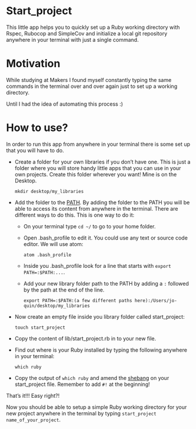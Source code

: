 # Start_project

This little app helps you to quickly set up a Ruby working directory with Rspec, Rubocop and SimpleCov and initialize a local git repository anywhere in your terminal with just a single command.


# Motivation

While studying at Makers I found myself constantly typing the same commands in the terminal over and over again just to set up a working directory.  

Until I had the idea of automating this process :)


# How to use?

In order to run this app from anywhere in your terminal there is some set up that you will have to do.  
* Create a folder for your own libraries if you don’t have one. This is just a folder where you will store handy little apps that you can use in your own projects. Create this folder wherever you want! Mine is on the Desktop.  

   ```mkdir desktop/my_libraries```

* Add the folder to the [PATH](http://osxdaily.com/2014/08/14/add-new-path-to-path-command-line/). By adding the folder to the PATH you will be able to access its content from anywhere in the terminal. There are different ways to do this. This is one way to do it:  
  * On your terminal type `cd ~/` to go to your home folder.  

  * Open .bash_profile to edit it. You could use any text or source code editor. We will use atom:  

     ```atom .bash_profile```  

  * Inside you .bash_profile look for a line that starts with `export PATH=:$PATH:...`.  

  * Add your new library folder path to the PATH by adding a `:` followed by the path at the end of the line.  

     ```export PATH=:$PATH:(a few different paths here):/Users/jo-quin/desktop/my_libraries```  

* Now create an empty file inside you library folder called start_project:  

   ```touch start_project```  

* Copy the content of lib/start_project.rb in to your new file.  

* Find out where is your Ruby installed by typing the following anywhere in your terminal:  

  ```which ruby```  

* Copy the output of ```which ruby``` and amend the [shebang]() on your start_project file. Remember to add ``#!`` at the beginning!  

That’s it!!! Easy right?!   

Now you should be able to setup a simple Ruby working directory for your new project anywhere in the terminal by typing `start_project name_of_your_project`.
